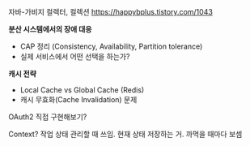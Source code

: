 자바-가비지 컬렉터, 컬렉션
https://happybplus.tistory.com/1043

**분산 시스템에서의 장애 대응**
- CAP 정리 (Consistency, Availability, Partition tolerance)
- 실제 서비스에서 어떤 선택을 하는가?

**캐시 전략**
- Local Cache vs Global Cache (Redis)
- 캐시 무효화(Cache Invalidation) 문제


OAuth2 직접 구현해보기?

Context?
작업 상태 관리할 때 쓰임. 현재 상태 저장하는 거. 까먹을 때마다 보셈
